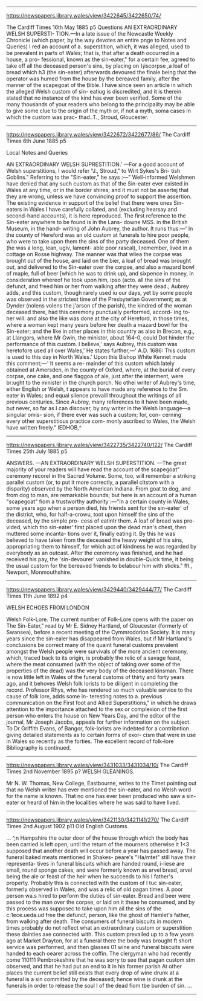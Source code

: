 

---

https://newspapers.library.wales/view/3422645/3422650/74/

The Cardiff Times
16th May 1885
p5
Questions
AN EXTRAORDINARY WELSH SUPERSTI- TION.—In a late issue of the Newcastle Weekly Chronicle (which paper, by the way devotes an entire pnge to Notes and Queries) I red an account of a. superstition, which, it was alleged, used to be prevalent in parts of Wales; that is, that after a death occurred in a house, a pro- fessional, known as the sin-eater," for a certain fee, agreed to take off all the deceased person's sins, by placing on }¡iscorpse ,a loaf of bread which h3 (the sin-eater) afterwards devoured the finale being that the operator was humed from the house by the bereaved family, after the manner of the scapegoat of the Bible. I have since seen an article in which the alleged Welsh custom of sin- eatiug is discredited, and it is therein stated that no instance of the kind has ever been verified. Some of the many thousands of your readers who belong to the principality may be able to give some clue to the origin of the myth or, if not a myth, soma cases in which the custom was prac- thad..T., Stroud, Gloucester.

---

https://newspapers.library.wales/view/3422672/3422677/86/
The Cardiff Times
6th June 1885
p5

Local Notes and Queries

AN EXTRAORDINARY WELSH SUPRESTITION.' —For a good account of Welsh superstitions, I would refer "J., Stroud," to Wirt Sykes's Bri- tish Goblins." Referring to the "Sin-eater," he says :—" Well-informed Welshmen have denied that any such custom as that of the Sin-eater ever existed in Wales at any time, or in the border shires; and it must not be assertej that they are wrong, unless we have convincing proof to support the assertion. The existing evidence in support of the belief that there were ones Sin- eaters in Wales I have carefully collated, and (excluding hearsay and second-hand accounts), it is here reproduced. The first reference to the Sin-eater anywhere to be found is in the Lans- downe MSS. in the British Museum, in the hand- writing of John Aubrey, the author. It runs thus:—' In the county of Hereford was an old custom at funerals to hire poor people, who were to take upon them the sins of the party deceased. One of them (he was a long, lean, ugiv, lament- able poor rascal), I remember, lived in a cottage on Rosse highway. The manner was that wliea the corpse was brought out of the house, and laid on the bier, a loaf of bread was brought out, and delivered to the Sin-eater over the corpse, and also a mazard bowl of maple, full of beer [which he was to drink up), and sixpence in money, in consideration whereof he took upon him, ipso (acto. all the sins of the defunct, and freed him or her from walking after they were dead.; Aubrey adds, and this custom, though rarely used iu our days, yet by some people was observed in the strictest time of the Presbyterian Government; as at Dynder (nolens volens the j'arson cf the parish), the kindred of the woman deceased there, had this ceremony punctually performed, accord- ing to-her will: and also the like was done at the city of Hereford, in those times, where a woman kept many years before her death a mazard bowl for the Sin-eater; and the like in other places in this country as also in Brecon, e.g., at Llangors, where Mr Gwin, the minister, about 164-0, could Dot hinder the performance of this custom. I believe,' says Aubrey, this custom was heretofore used all over Wales,' He states further,—' A.D. 1686: This custom is used to this day in North Wales.' Upon this Bishop White Kennet made this comment;—' It seems a re- mainder of this custom which lately obtained at Amersden, in the county of Oxford, where, at the burial of every corpse, one cake, and one flaggoa of ale, just after the interment, were br:ught to the minister in the church porch. No othei writer of Aubrey's time, either English or Welsh, t appears to have made any reference to the Sm. eater in Wales; and equal silence prevaill throughout the writings of all previous centuries. Since Aubrey, many references to it have been made, but never, so far as I can discover, by any writer in the Welsh language—a singular omis- sion, if there ever was such a custom; for, con- cerning every other superstitious practice com- monly ascribed to Wales, the Welsh have written freely." IEDHOB,^

---


https://newspapers.library.wales/view/3422735/3422740/122/
The Cardiff Times
 25th July 1885
 p5

ANSWERS.
 —AN EXTRAORDINARY WELSH SUPERSTITION. —The great majority of your readers will have read the account of the scapegoat" ceremony recorel in the Sacred Volume. Some, too, will remember a striking parallel custom (or, to put it more correctly, a parallel cltstom with a disparity) observed by the North American Indiana. From goat to dog, and from dog to man, are remarkable bounds; but here is an account of a human "scapegoat" fiom a trustworthy authority :—"In a certain county in Wales, some years ago when a person died, his friends sent for the sin-eater' of the district, who, for half-a-crowu, toot upon himself the sins of the deceased, by the simple pro- cess of eatintr them. A loaf of bread was pro- vided, which tho sin-eater' first placed upon the dead man's chest, then muttered some incanta- tions over it, finally eating it. By this he was believed to have taken from the deceased the heavy weight of his sins, appropriating them to himself, for which act of kindness he was regarded by everybody as an outcast. After the ceremony was finished, and he had received his pay, the 'sin-devourer' vanished in double-Quick time, it being the usual custom for the bereaved friends to belabour him with sticks." ffl., Newport, Monmouthshire.


---

https://newspapers.library.wales/view/3429440/3429444/77/
The Cardiff Times
11th June 1892
p4

WELSH ECHOES FROM LONDON

Welsh Folk-Lore. The current number of Folk-Lore opens with the paper on The Sin-Eater," read by Mr E. Sidney Hartland, of Gloucester (formerly of Swansea), before a recent meeting of the Cymmrodorion Society. It is many years since the sin-ealer has disappeared from Wales, but if Mr Hartland's conclusions be correct many of the quaint funeral customs prevalent amongst the Welsh people were survivals of the more ancient ceremony, which, traced back to its origin, is probably the relic of a savage feast, where the meat consumed (with the object of taking over some of the properties of the dead) was the very body of the deceased kinsman. There is now little left in Wales of the funeral customs of thirty and forty years ago, and it behoves Welsh folk lorists to be diligent in completing the record. Professor Rhys, who has rendered so much valuable service to the cause of folk lore, adds some in- teresting notes to a. previous communication on the First foot and Allied Superstitions," in which he draws attention to the importance attached to the sex or complexion of the first person who enters the house on New Years Day, and the editor of the journal, Mr Joseph Jacobs, appeals for further information on the subject. To Dr Griffith Evans, of Bangor, folk-Iorists are indebted for a contribntion giving detailed statements as to certain forms of exor- cism that were in use in Wales so recently as the forties. The excellent record of folk-lore Bibliography is continued. 



---


https://newspapers.library.wales/view/3431033/3431034/10/
The Cardiff Times
2nd November 1895
p?
WELSH GLEANINGS. 

Mr N. W. Thomas, New College, Eastbourne, writes to the Timet pointing out that no Welsh writer has ever mentioned the sin-eater, and no Welsh word for the name is known. That no one has ever been produced who saw a sin-eater or heard of him in the localities where he was said to have lived.


---


https://newspapers.library.wales/view/3421130/3421141/270/
The Cardiff Times
2nd August 1902
p11
Old English Customs.

...
^,n Hampshire the outer door of the house through which the body has been carried is left open, until the return of the mourners otherwise it 1<3 supposed that another death will occur before a year has passed away. The funeral baked meats mentioned in Shakes- peare's "Ha/mtet" still have their representa- tives in funeral biscuits which are handed round, i-liese are small, round sponge cakes, and were formerly known as arvel bread, arvel being the ale or feast of the heir when he succeeds to his I father's property. Probably this is connected with the custom of I tuc sin-eater, formerly observed in Wales, and was a relic of old pagan times. A poor person wa.s hired to perform the duties of sin-eater. Bread and beer were passed to the man over the corpse, or laid on it theae he consumed, and by this process was supposec to take upon him ail the sins of the c:1ece.ueda.ud free the defunct, person, like the ghost of Hamlet's father, from walking after death. The consumers of funeral biscuits in modern times probably do not reflect what an extraordinary custom or superstition these dainties axe connected with. This custom prevailed up to a few years ago at Market Drayton, for at a funeral there the body was brought ft short service was performed, and then glasses 01 wine and funeral biscuits were handed to each oearer across the coffin. The clergyman who had recently come 110111 Pembrokeshire that he was sorry to see that pagan custom stm observed, and that he had put an end to it in his former parish At other places the current belief still exists that every drop of wine drunk at a funeral is a sin committed by the deceased; hence wine is drunk at the funerals in order to release the soul I of the dead fiom tbe burden of sin.
...

---


